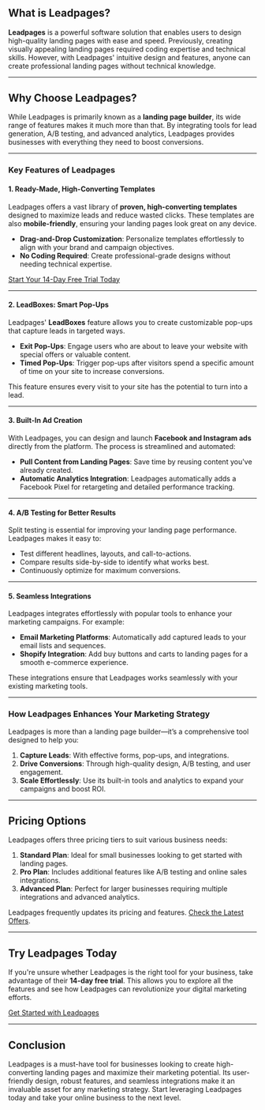 # <title>Leadpages Features and Benefits Explained</title>

<article>

## What is Leadpages?

**Leadpages** is a powerful software solution that enables users to design high-quality landing pages with ease and speed. Previously, creating visually appealing landing pages required coding expertise and technical skills. However, with Leadpages' intuitive design and features, anyone can create professional landing pages without technical knowledge.

---

## Why Choose Leadpages?

While Leadpages is primarily known as a **landing page builder**, its wide range of features makes it much more than that. By integrating tools for lead generation, A/B testing, and advanced analytics, Leadpages provides businesses with everything they need to boost conversions.

---

### Key Features of Leadpages

#### 1. Ready-Made, High-Converting Templates
Leadpages offers a vast library of **proven, high-converting templates** designed to maximize leads and reduce wasted clicks. These templates are also **mobile-friendly**, ensuring your landing pages look great on any device.

- **Drag-and-Drop Customization**: Personalize templates effortlessly to align with your brand and campaign objectives.
- **No Coding Required**: Create professional-grade designs without needing technical expertise.

[Start Your 14-Day Free Trial Today](https://bit.ly/LEadPages)

---

#### 2. LeadBoxes: Smart Pop-Ups
Leadpages' **LeadBoxes** feature allows you to create customizable pop-ups that capture leads in targeted ways.

- **Exit Pop-Ups**: Engage users who are about to leave your website with special offers or valuable content.
- **Timed Pop-Ups**: Trigger pop-ups after visitors spend a specific amount of time on your site to increase conversions.

This feature ensures every visit to your site has the potential to turn into a lead.

---

#### 3. Built-In Ad Creation
With Leadpages, you can design and launch **Facebook and Instagram ads** directly from the platform. The process is streamlined and automated:

- **Pull Content from Landing Pages**: Save time by reusing content you've already created.
- **Automatic Analytics Integration**: Leadpages automatically adds a Facebook Pixel for retargeting and detailed performance tracking.

---

#### 4. A/B Testing for Better Results
Split testing is essential for improving your landing page performance. Leadpages makes it easy to:

- Test different headlines, layouts, and call-to-actions.
- Compare results side-by-side to identify what works best.
- Continuously optimize for maximum conversions.

---

#### 5. Seamless Integrations
Leadpages integrates effortlessly with popular tools to enhance your marketing campaigns. For example:

- **Email Marketing Platforms**: Automatically add captured leads to your email lists and sequences.
- **Shopify Integration**: Add buy buttons and carts to landing pages for a smooth e-commerce experience.

These integrations ensure that Leadpages works seamlessly with your existing marketing tools.

---

### How Leadpages Enhances Your Marketing Strategy

Leadpages is more than a landing page builder—it’s a comprehensive tool designed to help you:

1. **Capture Leads**: With effective forms, pop-ups, and integrations.
2. **Drive Conversions**: Through high-quality design, A/B testing, and user engagement.
3. **Scale Effortlessly**: Use its built-in tools and analytics to expand your campaigns and boost ROI.

---

## Pricing Options

Leadpages offers three pricing tiers to suit various business needs:

1. **Standard Plan**: Ideal for small businesses looking to get started with landing pages.
2. **Pro Plan**: Includes additional features like A/B testing and online sales integrations.
3. **Advanced Plan**: Perfect for larger businesses requiring multiple integrations and advanced analytics.

Leadpages frequently updates its pricing and features. [Check the Latest Offers](https://bit.ly/LEadPages).

---

## Try Leadpages Today

If you're unsure whether Leadpages is the right tool for your business, take advantage of their **14-day free trial**. This allows you to explore all the features and see how Leadpages can revolutionize your digital marketing efforts.

[Get Started with Leadpages](https://bit.ly/LEadPages)

---

## Conclusion

Leadpages is a must-have tool for businesses looking to create high-converting landing pages and maximize their marketing potential. Its user-friendly design, robust features, and seamless integrations make it an invaluable asset for any marketing strategy. Start leveraging Leadpages today and take your online business to the next level.

</article>
